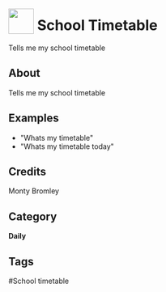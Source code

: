# <img src="https://raw.githack.com/FortAwesome/Font-Awesome/master/svgs/solid/calendar-alt.svg" card_color="#22A7F0" width="50" height="50" style="vertical-align:bottom"/> School Timetable
Tells me my school timetable

## About
Tells me my school timetable

## Examples
* "Whats my timetable"
* "Whats my timetable today"

## Credits
Monty Bromley

## Category
**Daily**

## Tags
#School timetable

